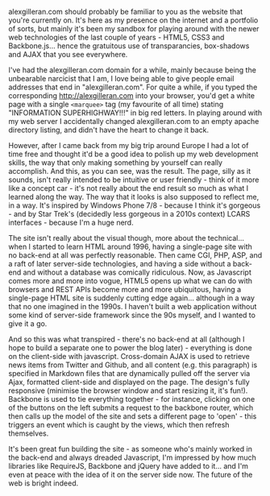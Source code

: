 alexgilleran.com should probably be familiar to you as the website that you're currently on. It's here as my presence on the internet and a portfolio of sorts, but mainly it's been my sandbox for playing around with the newer web technologies of the last couple of years - HTML5, CSS3 and Backbone.js... hence the gratuitous use of transparancies, box-shadows and AJAX that you see everywhere.

I've had the alexgilleran.com domain for a while, mainly because being the unbearable narcicist that I am, I love being able to give people email addresses that end in "alexgilleran.com". For quite a while, if you typed the corresponding http://alexgilleran.com into your browser, you'd get a white page with a single `<marquee>` tag (my favourite of all time) stating "INFORMATION SUPERHIGHWAY!!!" in big red letters. In playing around with my web server I accidentally changed alexgilleran.com to an empty apache directory listing, and didn't have the heart to change it back.

However, after I came back from my big trip around Europe I had a lot of time free and thought it'd be a good idea to polish up my web development skills, the way that only making something by yourself can really accomplish. And this, as you can see, was the result. The page, silly as it sounds, isn't really intended to be intuitive or user friendly - think of it more like a concept car - it's not really about the end result so much as what I learned along the way. The way that it looks is also supposed to reflect me, in a way. It's inspired by Windows Phone 7/8 - because I think it's gorgeous - and by Star Trek's (decidedly less gorgeous in a 2010s context) LCARS interfaces - because I'm a huge nerd.

The site isn't really about the visual though, more about the technical... when I started to learn HTML around 1996, having a single-page site with no back-end at all was perfectly reasonable. Then came CGI, PHP, ASP, and a raft of later server-side technologies, and having a side without a back-end and without a database was comically ridiculous. Now, as Javascript comes more and more into vogue, HTML5 opens up what we can do with browsers and REST APIs become more and more ubiquitous, having a single-page HTML site is suddenly cutting edge again... although in a way that no one imagined in the 1990s. I haven't built a web application without some kind of server-side framework since the 90s myself, and I wanted to give it a go.

And so this was what transpired - there's no back-end at all (although I hope to build a separate one to power the blog later) - everything is done on the client-side with javascript. Cross-domain AJAX is used to retrieve news items from Twitter and Github, and all content (e.g. this paragraph) is specified in Markdown files that are dynamically pulled off the server via Ajax, formatted client-side and displayed on the page. The design's fully responsive (minimise the browser window and start resizing it, it's fun!). Backbone is used to tie everything together - for instance, clicking on one of the buttons on the left submits a request to the backbone router, which then calls up the model of the site and sets a different page to 'open' - this triggers an event which is caught by the views, which then refresh themselves.

It's been great fun building the site - as someone who's mainly worked in the back-end and always dreaded Javascript, I'm impressed by how much libraries like RequireJS, Backbone and jQuery have added to it... and I'm even at peace with the idea of it on the server side now. The future of the web is bright indeed.